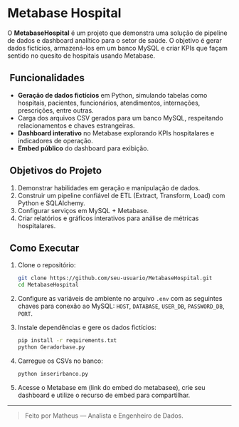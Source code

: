 # Metabase Hospital

O **MetabaseHospital** é um projeto que demonstra uma solução de pipeline de dados e dashboard analítico para o setor de saúde. O objetivo é gerar dados fictícios, armazená-los em um banco MySQL e criar KPIs que façam sentido no quesito de hospitais usando Metabase.

##  Funcionalidades

* **Geração de dados fictícios** em Python, simulando tabelas como hospitais, pacientes, funcionários, atendimentos, internações, prescrições, entre outras.
* Carga dos arquivos CSV gerados para um banco MySQL, respeitando relacionamentos e chaves estrangeiras.
* **Dashboard interativo** no Metabase explorando KPIs hospitalares e indicadores de operação.
* **Embed público** do dashboard para exibição.

##  Objetivos do Projeto

1. Demonstrar habilidades em geração e manipulação de dados.
2. Construir um pipeline confiável de ETL (Extract, Transform, Load) com Python e SQLAlchemy.
3. Configurar serviços em MySQL + Metabase.
4. Criar relatórios e gráficos interativos para análise de métricas hospitalares.

##  Como Executar

1. Clone o repositório:

   ```bash
   git clone https://github.com/seu-usuario/MetabaseHospital.git
   cd MetabaseHospital
   ```
2. Configure as variáveis de ambiente no arquivo `.env` com as seguintes chaves para conexão ao MySQL: `HOST`, `DATABASE`, `USER_DB`, `PASSWORD_DB`, `PORT`.
3. Instale dependências e gere os dados fictícios:

   ```bash
   pip install -r requirements.txt
   python Geradorbase.py
   ```
4. Carregue os CSVs no banco:

   ```bash
   python inserirbanco.py
   ```
5. Acesse o Metabase em (link do embed do metabasee), crie seu dashboard e utilize o recurso de embed para compartilhar.

---

> Feito por Matheus — Analista e Engenheiro de Dados.
